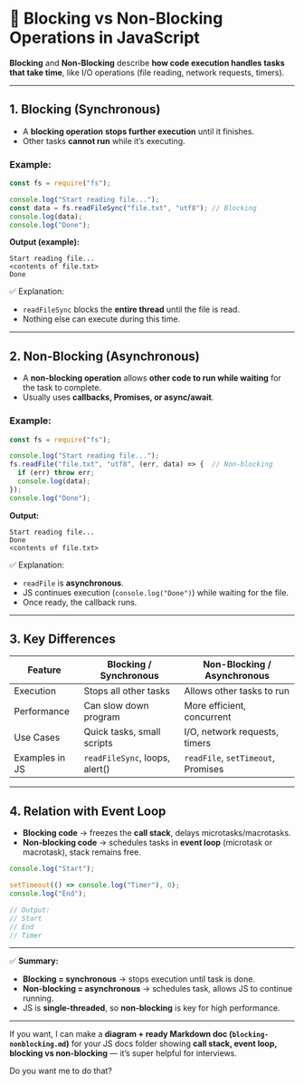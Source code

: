 # 🔹 Blocking vs Non-Blocking Operations in JavaScript

**Blocking** and **Non-Blocking** describe **how code execution handles tasks that take time**, like I/O operations (file reading, network requests, timers).

---

## 1. **Blocking (Synchronous)**

* A **blocking operation** **stops further execution** until it finishes.
* Other tasks **cannot run** while it’s executing.

### Example:

```js
const fs = require("fs");

console.log("Start reading file...");
const data = fs.readFileSync("file.txt", "utf8"); // Blocking
console.log(data);
console.log("Done");
```

**Output (example):**

```
Start reading file...
<contents of file.txt>
Done
```

✅ Explanation:

* `readFileSync` blocks the **entire thread** until the file is read.
* Nothing else can execute during this time.

---

## 2. **Non-Blocking (Asynchronous)**

* A **non-blocking operation** allows **other code to run while waiting** for the task to complete.
* Usually uses **callbacks, Promises, or async/await**.

### Example:

```js
const fs = require("fs");

console.log("Start reading file...");
fs.readFile("file.txt", "utf8", (err, data) => {  // Non-blocking
  if (err) throw err;
  console.log(data);
});
console.log("Done");
```

**Output:**

```
Start reading file...
Done
<contents of file.txt>
```

✅ Explanation:

* `readFile` is **asynchronous**.
* JS continues execution (`console.log("Done")`) while waiting for the file.
* Once ready, the callback runs.

---

## 3. **Key Differences**

| Feature        | Blocking / Synchronous         | Non-Blocking / Asynchronous        |
| -------------- | ------------------------------ | ---------------------------------- |
| Execution      | Stops all other tasks          | Allows other tasks to run          |
| Performance    | Can slow down program          | More efficient, concurrent         |
| Use Cases      | Quick tasks, small scripts     | I/O, network requests, timers      |
| Examples in JS | `readFileSync`, loops, alert() | `readFile`, `setTimeout`, Promises |

---

## 4. **Relation with Event Loop**

* **Blocking code** → freezes the **call stack**, delays microtasks/macrotasks.
* **Non-blocking code** → schedules tasks in **event loop** (microtask or macrotask), stack remains free.

```js
console.log("Start");

setTimeout(() => console.log("Timer"), 0);
console.log("End");

// Output:
// Start
// End
// Timer
```

---

✅ **Summary:**

* **Blocking = synchronous** → stops execution until task is done.
* **Non-blocking = asynchronous** → schedules task, allows JS to continue running.
* JS is **single-threaded**, so **non-blocking** is key for high performance.

---

If you want, I can make a **diagram + ready Markdown doc (`blocking-nonblocking.md`)** for your JS docs folder showing **call stack, event loop, blocking vs non-blocking** — it’s super helpful for interviews.

Do you want me to do that?
